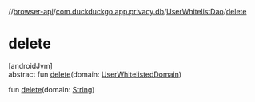 //[browser-api](../../../index.md)/[com.duckduckgo.app.privacy.db](../index.md)/[UserWhitelistDao](index.md)/[delete](delete.md)

# delete

[androidJvm]\
abstract fun [delete](delete.md)(domain: [UserWhitelistedDomain](../../com.duckduckgo.app.privacy.model/-user-whitelisted-domain/index.md))

fun [delete](delete.md)(domain: [String](https://kotlinlang.org/api/latest/jvm/stdlib/kotlin/-string/index.html))

